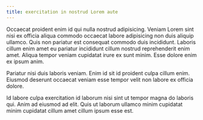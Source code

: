 ```yaml
---
title: exercitation in nostrud Lorem aute
---
```


Occaecat proident enim id qui nulla nostrud adipisicing. Veniam Lorem sint nisi ex officia aliqua commodo occaecat labore adipisicing non duis aliquip ullamco. Quis non pariatur est consequat commodo duis incididunt. Laboris cillum enim amet eu pariatur incididunt cillum nostrud reprehenderit enim amet. Aliqua tempor veniam cupidatat irure ex sunt minim. Esse dolore enim ex ipsum anim.

Pariatur nisi duis laboris veniam. Enim id sit id proident culpa cillum enim. Eiusmod deserunt occaecat veniam esse tempor velit non labore ex officia dolore.

Id labore culpa exercitation id laborum nisi sint ut tempor magna do laboris qui. Anim ad eiusmod ad elit. Quis ut laborum ullamco minim cupidatat minim cupidatat cillum amet cillum ipsum esse est.
